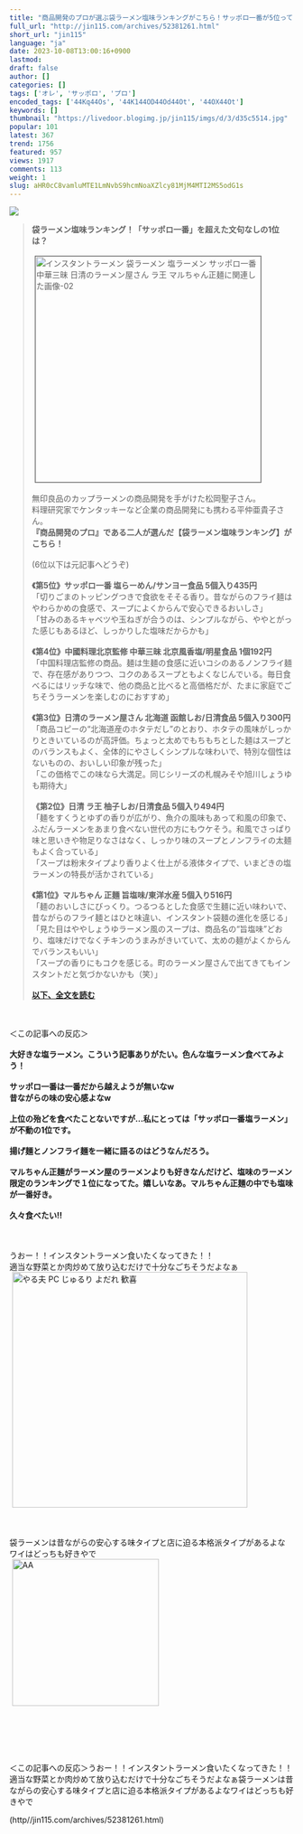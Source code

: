 ```yaml
---
title: "商品開発のプロが選ぶ袋ラーメン塩味ランキングがこちら！サッポロ一番が5位ってマジかよ！！ "
full_url: "http://jin115.com/archives/52381261.html"
short_url: "jin115"
language: "ja"
date: 2023-10-08T13:00:16+0900
lastmod: 
draft: false
author: []
categories: []
tags: ['オレ', 'サッポロ', 'プロ']
encoded_tags: ['44Kq44Os', '44K144OD44Od44Ot', '44OX44Ot']
keywords: []
thumbnail: "https://livedoor.blogimg.jp/jin115/imgs/d/3/d35c5514.jpg"
popular: 101
latest: 367
trend: 1756
featured: 957
views: 1917
comments: 113
weight: 1
slug: aHR0cC8vamluMTE1LmNvbS9hcmNoaXZlcy81MjM4MTI2MS5odG1s
---
```


![](https://livedoor.blogimg.jp/jin115/imgs/d/3/d35c5514.jpg)

<div><a name='more'></a> <blockquote><b>袋ラーメン塩味ランキング！「サッポロ一番」を超えた文句なしの1位は？</b><br> <br> <img src='https//livedoor.blogimg.jp/jin115/imgs/d/5/d5a9e4d3.png' width='400' border='1' hspace='5' class='pict' alt='インスタントラーメン 袋ラーメン 塩ラーメン サッポロ一番 中華三昧 日清のラーメン屋さん ラ王 マルちゃん正麺に関連した画像-02'><br> <br> 無印良品のカップラーメンの商品開発を手がけた松岡聖子さん。<br> 料理研究家でケンタッキーなど企業の商品開発にも携わる平仲亜貴子さん。<br> <b>『商品開発のプロ』である二人が選んだ【袋ラーメン塩味ランキング】がこちら！</b><br> <br> (6位以下は元記事へどうぞ)<br> <br> <b>《第5位》サッポロ一番 塩らーめん/サンヨー食品 5個入り435円</b><br> 「切りごまのトッピングつきで食欲をそそる香り。昔ながらのフライ麺はやわらかめの食感で、スープによくからんで安心できるおいしさ」<br> 「甘みのあるキャベツや玉ねぎが合うのは、シンプルながら、ややとがった感じもあるほど、しっかりした塩味だからかも」<br> <br> <b>《第4位》中國料理北京監修 中華三昧 北京風香塩/明星食品 1個192円</b><br> 「中国料理店監修の商品。麺は生麺の食感に近いコシのあるノンフライ麺で、存在感がありつつ、コクのあるスープともよくなじんでいる。毎日食べるにはリッチな味で、他の商品と比べると高価格だが、たまに家庭でごちそうラーメンを楽しむのにおすすめ」<br> <br> <b>《第3位》日清のラーメン屋さん 北海道 函館しお/日清食品 5個入り300円</b><br> 「商品コピーの“北海道産のホタテだし”のとおり、ホタテの風味がしっかりときいているのが高評価。ちょっと太めでもちもちとした麺はスープとのバランスもよく、全体的にやさしくシンプルな味わいで、特別な個性はないものの、おいしい印象が残った」<br> 「この価格でこの味なら大満足。同じシリーズの札幌みそや旭川しょうゆも期待大」<br> <br> <b>《第2位》日清 ラ王 柚子しお/日清食品 5個入り494円</b><br> 「麺をすくうとゆずの香りが広がり、魚介の風味もあって和風の印象で、ふだんラーメンをあまり食べない世代の方にもウケそう。和風でさっぱり味と思いきや物足りなさはなく、しっかり味のスープとノンフライの太麺もよく合っている」<br> 「スープは粉末タイプより香りよく仕上がる液体タイプで、いまどきの塩ラーメンの特長が活かされている」<br> <br> <b>《第1位》マルちゃん 正麺 旨塩味/東洋水産 5個入り516円</b><br> 「麺のおいしさにびっくり。つるつるとした食感で生麺に近い味わいで、昔ながらのフライ麺とはひと味違い、インスタント袋麺の進化を感じる」<br> 「見た目はややしょうゆラーメン風のスープは、商品名の“旨塩味”どおり、塩味だけでなくチキンのうまみがきいていて、太めの麺がよくからんでバランスもいい」<br> 「スープの香りにもコクを感じる。町のラーメン屋さんで出てきてもインスタントだと気づかないかも（笑）」<br> <br> <a href='https//news.livedoor.com/article/detail/25129232/' target='_blank'><b>以下、全文を読む</b></a></blockquote><br> <br> ＜この記事への反応＞<br> <br> <b>大好きな塩ラーメン。こういう記事ありがたい。色んな塩ラーメン食べてみよう！</b><br> <br> <b>サッポロ一番は一番だから越えようが無いなw<br> 昔ながらの味の安心感よなw</b><br> <br> <b>上位の殆どを食べたことないですが…私にとっては「サッポロ一番塩ラーメン」が不動の1位です。</b><br> <br> <b>揚げ麺とノンフライ麺を一緒に語るのはどうなんだろう。</b><br> <br> <b>マルちゃん正麺がラーメン屋のラーメンよりも好きなんだけど、塩味のラーメン限定のランキングで１位になってた。嬉しいなあ。マルちゃん正麺の中でも塩味が一番好き。</b><br> <br> <b>久々食べたい‼︎</b><br> <br> <br> <br> うおー！！インスタントラーメン食いたくなってきた！！<br> 適当な野菜とか肉炒めて放り込むだけで十分なごちそうだよなぁ<br> <img src='https//livedoor.blogimg.jp/jin115/imgs/a/6/a6f62ddf.gif' alt='やる夫 PC じゅるり よだれ 歓喜' width='417' border='0' hspace='5' class='pict'><br> <br> <br> <br> 袋ラーメンは昔ながらの安心する味タイプと店に迫る本格派タイプがあるよな<br> ワイはどっちも好きやで<br> <img src='https//livedoor.blogimg.jp/jin115/imgs/1/a/1aaeb5ff.gif' alt='AA' width='260' border='0' hspace='5' class='pict'><br> <br> <br> <br> <br> <br> <p>＜この記事への反応＞うおー！！インスタントラーメン食いたくなってきた！！適当な野菜とか肉炒めて放り込むだけで十分なごちそうだよなぁ袋ラーメンは昔ながらの安心する味タイプと店に迫る本格派タイプがあるよなワイはどっちも好きやで</p></div>

(http//jin115.com/archives/52381261.html)

